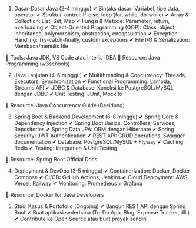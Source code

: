 1. Dasar-Dasar Java (2-4 minggu)
✔ Sintaks dasar: Variabel, tipe data, operator
✔ Struktur kontrol: If-else, loop (for, while, do-while)
✔ Array & Collection: List, Set, Map
✔ Fungsi & Metode: Parameter, return, overloading
✔ Object-Oriented Programming (OOP): Class, object, inheritance, polymorphism, abstraction, encapsulation
✔ Exception Handling: Try-catch-finally, custom exceptions
✔ File I/O & Serialization: Membaca/menulis file

📌 Tools: Java JDK, VS Code atau IntelliJ IDEA
📌 Resource: Java Programming (w3schools)

2. Java Lanjutan (4-6 minggu)
✔ Multithreading & Concurrency: Threads, Executors, Synchronization
✔ Functional Programming: Lambda, Streams API
✔ JDBC & Database: Koneksi ke PostgreSQL/MySQL dengan JDBC
✔ Unit Testing: JUnit, Mockito

📌 Resource: Java Concurrency Guide (Baeldung)

3. Spring Boot & Backend Development (6-8 minggu)
✔ Spring Core & Dependency Injection
✔ Spring Boot Basics: Controllers, Services, Repositories
✔ Spring Data JPA: ORM dengan Hibernate
✔ Spring Security: JWT Authentication
✔ REST API: CRUD operations, Swagger documentation
✔ Database: PostgreSQL/MySQL + Flyway
✔ Caching: Redis
✔ Testing: Integration & Unit Testing

📌 Resource: Spring Boot Official Docs

4. Deployment & DevOps (3-5 minggu)
✔ Containerization: Docker, Docker Compose
✔ CI/CD: GitHub Actions, Jenkins
✔ Cloud Deployment: AWS, Vercel, Railway
✔ Monitoring: Prometheus + Grafana

📌 Resource: Docker for Java Developers

5. Studi Kasus & Portofolio (Ongoing)
✔ Bangun REST API dengan Spring Boot
✔ Buat aplikasi sederhana (To-Do App, Blog, Expense Tracker, dll.)
✔ Contribute ke Open Source atau buat proyek sendiri